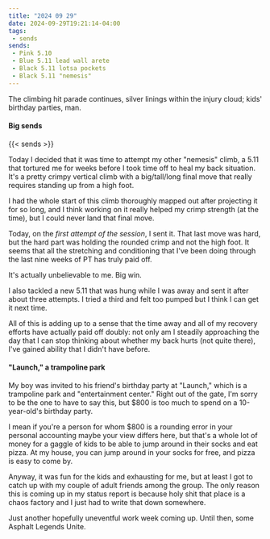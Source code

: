 ```yaml
---
title: "2024 09 29"
date: 2024-09-29T19:21:14-04:00
tags:
 - sends
sends:
 - Pink 5.10
 - Blue 5.11 lead wall arete
 - Black 5.11 lotsa pockets
 - Black 5.11 "nemesis"
---
```


The climbing hit parade continues, silver linings within the injury cloud; kids'
birthday parties, man.<!--more-->

#### Big sends

{{< sends >}}

Today I decided that it was time to attempt my other "nemesis" climb, a 5.11
that tortured me for weeks before I took time off to heal my back situation.
It's a pretty crimpy vertical climb with a big/tall/long final move that really
requires standing up from a high foot.

I had the whole start of this climb thoroughly mapped out after projecting it
for so long, and I think working on it really helped my crimp strength (at the
time), but I could never land that final move.

Today, on the *first attempt of the session*, I sent it. That last move was
hard, but the hard part was holding the rounded crimp and not the high foot. It
seems that all the stretching and conditioning that I've been doing through the
last nine weeks of PT has truly paid off.

It's actually unbelievable to me. Big win.

I also tackled a new 5.11 that was hung while I was away and sent it after about
three attempts. I tried a third and felt too pumped but I think I can get it
next time.

All of this is adding up to a sense that the time away and all of my recovery
efforts have actually paid off doubly: not only am I steadily approaching the
day that I can stop thinking about whether my back hurts (not quite there), I've
gained ability that I didn't have before.

#### "Launch," a trampoline park

My boy was invited to his friend's birthday party at "Launch," which is a
trampoline park and "entertainment center." Right out of the gate, I'm sorry to
be the one to have to say this, but $800 is too much to spend on a 10-year-old's
birthday party.

I mean if you're a person for whom $800 is a rounding error in your personal
accounting maybe your view differs here, but that's a whole lot of money for a
gaggle of kids to be able to jump around in their socks and eat pizza. At my
house, you can jump around in your socks for free, and pizza is easy to come by.

Anyway, it was fun for the kids and exhausting for me, but at least I got to
catch up with my couple of adult friends among the group. The only reason this
is coming up in my status report is because holy shit that place is a chaos
factory and I just had to write that down somewhere.

Just another hopefully uneventful work week coming up. Until then, some Asphalt
Legends Unite.
